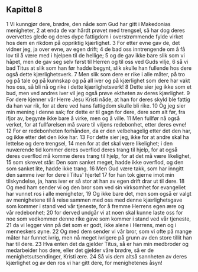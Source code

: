 ## Kapittel 8

1 Vi kunngjør dere, brødre, den nåde som Gud har gitt i Makedonias menigheter,
2 at enda de var hårdt prøvet med trengsel, så har dog deres overvettes glede og deres dype fattigdom i overstrømmende fylde virket hos dem en rikdom på oppriktig kjærlighet.
3 For etter evne gav de, det vidner jeg, ja over evne, av egen drift;
4 de bad oss inntrengende om å få lov til å være med i hjelpen til de hellige;
5 og de gav ikke bare slik som vi håpet, men de gav seg selv først til Herren og til oss ved Guds vilje,
6 så vi bad Titus at slik som han før hadde begynt, slik skulle han fullende hos dere også dette kjærlighetsverk.
7 Men slik som dere er rike i alle måter, på tro og på tale og på kunnskap og på all iver og på kjærlighet som dere har vakt hos oss, så bli nå og rike i dette kjærlighetsverk!
8 Dette sier jeg ikke som et bud, men ved andres iver vil jeg også prøve ektheten av deres kjærlighet.
9 For dere kjenner vår Herre Jesu Kristi nåde, at han for deres skyld ble fattig da han var rik, for at dere ved hans fattigdom skulle bli rike.
10 Og jeg sier min mening i denne sak; for dette er til gagn for dere, dere som alt før, fra ifjor av, begynte ikke bare å virke, men og å ville.
11 Men fullfør nå også verket, for at fullførelsen må svare til viljens redebonhet, etter deres evne!
12 For er redebonheten forhånden, da er den velbehagelig etter det den har, og ikke etter det den ikke har.
13 For dette sier jeg, ikke for at andre skal ha lettelse og dere trengsel,
14 men for at det skal være likelighet; i den nuværende tid kommer deres overflod deres trang til hjelp, for at også deres overflod må komme deres trang til hjelp, for at det må være likelighet,
15 som skrevet står: Den som sanket meget, hadde ikke overflod, og den som sanket lite, hadde ikke trang.
16 Men Gud være takk, som har inngitt den samme iver for dere i Titus' hjerte!
17 for han tok gjerne imot min tilskyndelse, ja, hans iver er så stor at han av egen drift drar ut til dere.
18 Og med ham sender vi og den bror som ved sin virksomhet for evangeliet har vunnet ros i alle menigheter,
19 Og ikke bare det, men som også er valgt av menighetene til å reise sammen med oss med denne kjærlighetsgave som kommer i stand ved vår tjeneste, for å fremme Herrens egen ære og vår redebonhet;
20 for derved undgår vi at noen skal kunne laste oss for noe som vedkommer denne rike gave som kommer i stand ved vår tjeneste,
21 da vi legger vinn på det som er godt, ikke alene i Herrens, men og i menneskers øyne.
22 Og med dem sender vi vår bror, som vi ofte på mange måter har funnet ivrig, men nå meget ivrigere på grunn av den store tillit han har til dere.
23 Hva enten det da gjelder Titus, så er han min medbroder og medarbeider hos dere, eller det gjelder våre brødre, så er de menighetsutsendinger, Kristi ære.
24 Så vis dem altså sannheten av deres kjærlighet og av den ros vi har gitt dere, for menighetenes åsyn!
